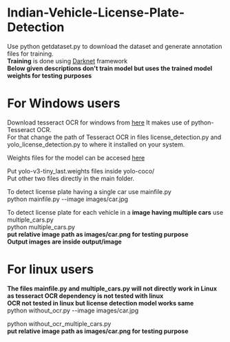 # Indian-Vehicle-License-Plate-Detection

Use python getdataset.py to download the dataset and generate annotation files for training. <br/>
**Training** is done using [Darknet](https://github.com/AlexeyAB/darknet?files=1#how-to-train-tiny-yolo-to-detect-your-custom-objects) framework
<br/>
**Below given descriptions don't train model but uses the trained model weights for testing purposes**
# For Windows users
Download tesseract OCR for windows from [here](https://digi.bib.uni-mannheim.de/tesseract/tesseract-ocr-w64-setup-v5.0.0.20190526.exe)
It makes use of python-Tesseract OCR. <br />
For that change the path of Tesseract OCR in files license_detection.py and yolo_license_detection.py to where it installed on your system.

Weights files for the model can be accesed [here](https://drive.google.com/drive/folders/11Y3Dmp4BPTZzpo4TLB328OESpx9k0dkJ?usp=sharing)

Put yolo-v3-tiny_last.weights files inside yolo-coco/   <br />
Put other two files directly in the main folder.


To detect license plate having a single car use mainfile.py <br />
python mainfile.py --image images/car.jpg

To detect license plate  for each vehicle in a **image having multiple cars** use multiple_cars.py <br />
python multiple_cars.py   <br />   **put relative image path as images/car.png for testing purpose**
<br/>
**Output images are inside output/image**
# For linux users
**The files mainfile.py and multiple_cars.py will not directly work in Linux as tesseract OCR dependency is not tested with linux** 
<br/>
**OCR not tested in linux but license detection model works same**
<br/>
python without_ocr.py --image images/car.jpg <br/>

python without_ocr_multiple_cars.py  <br />  **put relative image path as images/car.png for testing purpose**
